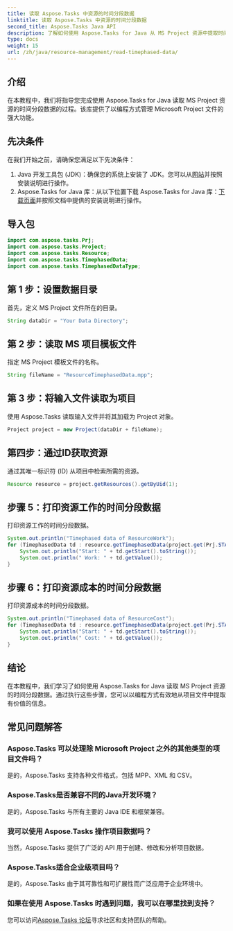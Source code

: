 ```yaml
---
title: 读取 Aspose.Tasks 中资源的时间分段数据
linktitle: 读取 Aspose.Tasks 中资源的时间分段数据
second_title: Aspose.Tasks Java API
description: 了解如何使用 Aspose.Tasks for Java 从 MS Project 资源中提取时间分段数据。分步教程。
type: docs
weight: 15
url: /zh/java/resource-management/read-timephased-data/
---
```

## 介绍
在本教程中，我们将指导您完成使用 Aspose.Tasks for Java 读取 MS Project 资源的时间分段数据的过程。该库提供了以编程方式管理 Microsoft Project 文件的强大功能。
## 先决条件
在我们开始之前，请确保您满足以下先决条件：
1.  Java 开发工具包 (JDK)：确保您的系统上安装了 JDK。您可以从[网站](https://www.oracle.com/java/technologies/javase-jdk11-downloads.html)并按照安装说明进行操作。
2.  Aspose.Tasks for Java 库：从以下位置下载 Aspose.Tasks for Java 库：[下载页面](https://releases.aspose.com/tasks/java/)并按照文档中提供的安装说明进行操作。

## 导入包
```java
import com.aspose.tasks.Prj;
import com.aspose.tasks.Project;
import com.aspose.tasks.Resource;
import com.aspose.tasks.TimephasedData;
import com.aspose.tasks.TimephasedDataType;
```
## 第 1 步：设置数据目录
首先，定义 MS Project 文件所在的目录。
```java
String dataDir = "Your Data Directory";
```
## 第 2 步：读取 MS 项目模板文件
指定 MS Project 模板文件的名称。
```java
String fileName = "ResourceTimephasedData.mpp";
```
## 第 3 步：将输入文件读取为项目
使用 Aspose.Tasks 读取输入文件并将其加载为 Project 对象。
```java
Project project = new Project(dataDir + fileName);
```
## 第四步：通过ID获取资源
通过其唯一标识符 (ID) 从项目中检索所需的资源。
```java
Resource resource = project.getResources().getByUid(1);
```
## 步骤 5：打印资源工作的时间分段数据
打印资源工作的时间分段数据。
```java
System.out.println("Timephased data of ResourceWork");
for (TimephasedData td : resource.getTimephasedData(project.get(Prj.START_DATE), project.get(Prj.FINISH_DATE))) {
    System.out.println("Start: " + td.getStart().toString());
    System.out.println(" Work: " + td.getValue());
}
```
## 步骤 6：打印资源成本的时间分段数据
打印资源成本的时间分段数据。
```java
System.out.println("Timephased data of ResourceCost");
for (TimephasedData td : resource.getTimephasedData(project.get(Prj.START_DATE), project.get(Prj.FINISH_DATE), TimephasedDataType.ResourceCost)) {
    System.out.println("Start: " + td.getStart().toString());
    System.out.println(" Cost: " + td.getValue());
}
```

## 结论
在本教程中，我们学习了如何使用 Aspose.Tasks for Java 读取 MS Project 资源的时间分段数据。通过执行这些步骤，您可以以编程方式有效地从项目文件中提取有价值的信息。
## 常见问题解答
### Aspose.Tasks 可以处理除 Microsoft Project 之外的其他类型的项目文件吗？
是的，Aspose.Tasks 支持各种文件格式，包括 MPP、XML 和 CSV。
### Aspose.Tasks是否兼容不同的Java开发环境？
是的，Aspose.Tasks 与所有主要的 Java IDE 和框架兼容。
### 我可以使用 Aspose.Tasks 操作项目数据吗？
当然，Aspose.Tasks 提供了广泛的 API 用于创建、修改和分析项目数据。
### Aspose.Tasks适合企业级项目吗？
是的，Aspose.Tasks 由于其可靠性和可扩展性而广泛应用于企业环境中。
### 如果在使用 Aspose.Tasks 时遇到问题，我可以在哪里找到支持？
您可以访问[Aspose.Tasks 论坛](https://forum.aspose.com/c/tasks/15)寻求社区和支持团队的帮助。